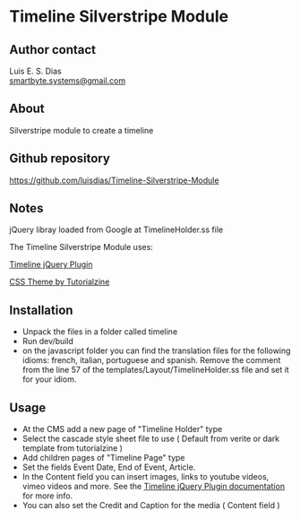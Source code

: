 # Timeline Silverstripe Module

## Author contact
Luis E. S. Dias  
smartbyte.systems@gmail.com

## About
Silverstripe module to create a timeline

## Github repository
https://github.com/luisdias/Timeline-Silverstripe-Module

## Notes
jQuery libray loaded from Google at TimelineHolder.ss file

The Timeline Silverstripe Module uses:

[Timeline jQuery Plugin](http://timeline.verite.co/)

[CSS Theme by Tutorialzine](http://tutorialzine.com/2012/04/timeline-portfolio/)

## Installation
* Unpack the files in a folder called timeline
* Run dev/build
* on the javascript folder you can find the translation files for the following idioms: french, italian, 
portuguese and spanish. Remove the comment from the line 57 of the templates/Layout/TimelineHolder.ss file 
and set it for your idiom.
## Usage
* At the CMS add a new page of "Timeline Holder" type
* Select the cascade style sheet file to use ( Default from verite or dark template from tutorialzine )
* Add children pages of "Timeline Page" type
* Set the fields Event Date, End of Event, Article.
* In the Content field you can insert images, links to youtube videos, vimeo videos and more. 
See the [Timeline jQuery Plugin documentation](http://timeline.verite.co/#about) for more info.
* You can also set the Credit and Caption for the media ( Content field )


